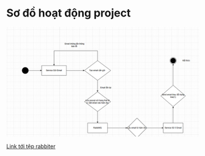 # Sơ đồ hoạt động project


![Alt text](image-1.png)

[Link tới tệp rabbiter](https://drive.google.com/file/d/1wPyXGHATOv2gXAG_1X7T45n1fc9raO7t/view?usp=drive_link)